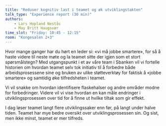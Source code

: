 ```yaml
---
title: "Reduser kognitiv last i teamet og øk utviklingstakten"
talk_type: "Experience report (30 min)"
authors:
    - Lars Hopland Nestås
    - May Britt Haugsvær
time_slot: "Friday: 10:45 - 12:15"
room: "Kongesalen 2+3"
---
```

Hvor mange ganger har du hørt en leder si: «vi må jobbe smartere», for så å haste videre til neste møte og la teamet sitte der igjen som et stort spørsmålstegn? Med utgangspunkt i et av våre team i Sbanken vil vi fortelle historien om hvordan teamet selv tok initiativ til å forbedre både arbeidsprosessene sine og bruken av ulike støtteverktøy for faktisk å «jobbe smartere» og samtidig øke tilfredsheten i teamet. 

Vi vil snakke om hvordan identifisere flaskehalser og andre områder modne for forbedringer. Videre vil vi vise hvordan en kan måle endringer i utviklingsprosessen over tid for å finne ut hvilke tiltak som gir effekt.

I dag løser teamet langt flere utviklingssaker enn før, på langt under halve tiden. Teamet har mye bedre oversikt over utviklingsprosessen sin. Og sist, men ikke minst, teamet er mer tilfreds. 
